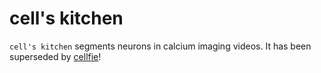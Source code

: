 # cell's kitchen

`cell's kitchen` segments neurons in calcium imaging videos. It has been superseded by [cellfie](https://github.com/rwarren2163/cellfie/blob/master/end_to_end/end_to_end.py)!

